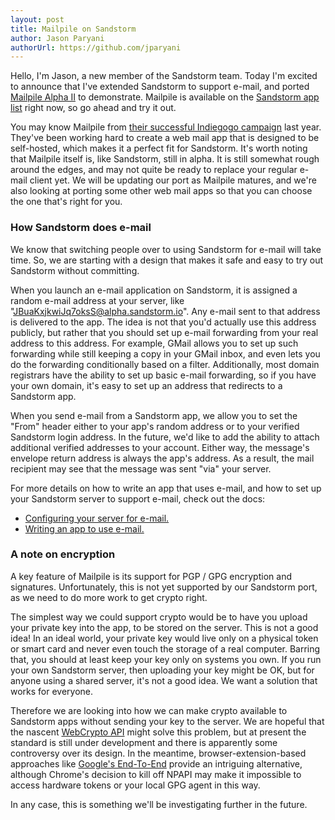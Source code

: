 ```yaml
---
layout: post
title: Mailpile on Sandstorm
author: Jason Paryani
authorUrl: https://github.com/jparyani
---
```


Hello, I'm Jason, a new member of the Sandstorm team. Today I'm excited to
announce that I've extended Sandstorm to support e-mail, and ported
[Mailpile Alpha II](https://www.mailpile.is/) to demonstrate. Mailpile is
available on the [Sandstorm app list](https://apps.sandstorm.io) right now, so
go ahead and try it out.

You may know Mailpile from
[their successful Indiegogo campaign](https://www.indiegogo.com/projects/mailpile-taking-e-mail-back)
last year. They've been working hard to create a web mail app that is designed
to be self-hosted, which makes it a perfect fit for Sandstorm. It's worth noting
that Mailpile itself is, like Sandstorm, still in alpha. It is still somewhat
rough around the edges, and may not quite be ready to replace your regular
e-mail client yet. We will be updating our port as Mailpile matures, and we're
also looking at porting some other web mail apps so that you can choose the one
that's right for you.

### How Sandstorm does e-mail

We know that switching people over to using Sandstorm for e-mail will take time.
So, we are starting with a design that makes it safe and easy to try out
Sandstorm without committing.

When you launch an e-mail application on Sandstorm, it is assigned a random
e-mail address at your server, like "JBuaKxjkwiJq7oksS@alpha.sandstorm.io". Any
e-mail sent to that address is delivered to the app. The idea is not that you'd
actually use this address publicly, but rather that you should set up e-mail
forwarding from your real address to this address. For example, GMail allows
you to set up such forwarding while still keeping a copy in your GMail inbox,
and even lets you do the forwarding conditionally based on a filter.
Additionally, most domain registrars have the ability to set up basic e-mail
forwarding, so if you have your own domain, it's easy to set up an address that
redirects to a Sandstorm app.

When you send e-mail from a Sandstorm app, we allow you to set the "From"
header either to your app's random address or to your verified Sandstorm login
address. In the future, we'd like to add the ability to attach additional
verified addresses to your account. Either way, the message's envelope return
address is always the app's address. As a result, the mail recipient may see
that the message was sent "via" your server.

For more details on how to write an app that uses e-mail, and how to set up
your Sandstorm server to support e-mail, check out the docs:
* [Configuring your server for e-mail.](https://github.com/sandstorm-io/sandstorm/wiki/Configuring-your-server-for-email)
* [Writing an app to use e-mail.](https://github.com/sandstorm-io/sandstorm/wiki/Using-Email-From-Your-Sandstorm-App)

### A note on encryption

A key feature of Mailpile is its support for PGP / GPG encryption and
signatures. Unfortunately, this is not yet supported by our Sandstorm port, as
we need to do more work to get crypto right.

The simplest way we could support crypto would be to have you upload your
private key into the app, to be stored on the server. This is not a good idea!
In an ideal world, your private key would live only on a physical token or
smart card and never even touch the storage of a real computer. Barring that,
you should at least keep your key only on systems you own. If you run your own
Sandstorm server, then uploading your key might be OK, but for anyone using a
shared server, it's not a good idea. We want a solution that works for everyone.

Therefore we are looking into how we can make crypto available to Sandstorm
apps without sending your key to the server. We are hopeful that the nascent
[WebCrypto API](http://www.w3.org/TR/WebCryptoAPI/) might solve this problem,
but at present the standard is still under development and there is apparently
some controversy over its design. In the meantime, browser-extension-based
approaches like [Google's End-To-End](https://code.google.com/p/end-to-end/)
provide an intriguing alternative, although Chrome's decision to kill off NPAPI
may make it impossible to access hardware tokens or your local GPG agent in
this way.

In any case, this is something we'll be investigating further in the future.
